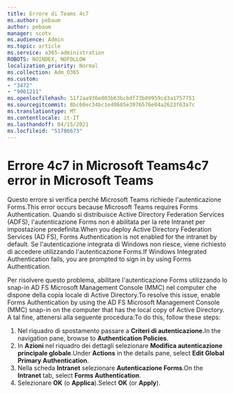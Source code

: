 ```yaml
---
title: Errore di Teams 4c7
ms.author: pebaum
author: pebaum
manager: scotv
ms.audience: Admin
ms.topic: article
ms.service: o365-administration
ROBOTS: NOINDEX, NOFOLLOW
localization_priority: Normal
ms.collection: Adm_O365
ms.custom:
- "3472"
- "9001211"
ms.openlocfilehash: 51f2aa936e803b63bcbdf73b89959cd3a1757751
ms.sourcegitcommit: 8bc60ec34bc1e40685e3976576e04a2623f63a7c
ms.translationtype: MT
ms.contentlocale: it-IT
ms.lasthandoff: 04/15/2021
ms.locfileid: "51786673"
---
```

# <a name="4c7-error-in-microsoft-teams"></a><span data-ttu-id="a210c-102">Errore 4c7 in Microsoft Teams</span><span class="sxs-lookup"><span data-stu-id="a210c-102">4c7 error in Microsoft Teams</span></span>

<span data-ttu-id="a210c-103">Questo errore si verifica perché Microsoft Teams richiede l'autenticazione Forms.</span><span class="sxs-lookup"><span data-stu-id="a210c-103">This error occurs because Microsoft Teams requires Forms Authentication.</span></span> <span data-ttu-id="a210c-104">Quando si distribuisce Active Directory Federation Services (ADFS), l'autenticazione Forms non è abilitata per la rete Intranet per impostazione predefinita.</span><span class="sxs-lookup"><span data-stu-id="a210c-104">When you deploy Active Directory Federation Services (AD FS), Forms Authentication is not enabled for the intranet by default.</span></span> <span data-ttu-id="a210c-105">Se l'autenticazione integrata di Windows non riesce, viene richiesto di accedere utilizzando l'autenticazione Forms.</span><span class="sxs-lookup"><span data-stu-id="a210c-105">If Windows Integrated Authentication fails, you are prompted to sign in by using Forms Authentication.</span></span>

<span data-ttu-id="a210c-106">Per risolvere questo problema, abilitare l'autenticazione Forms utilizzando lo snap-in AD FS Microsoft Management Console (MMC) nel computer che dispone della copia locale di Active Directory.</span><span class="sxs-lookup"><span data-stu-id="a210c-106">To resolve this issue, enable Forms Authentication by using the AD FS Microsoft Management Console (MMC) snap-in on the computer that has the local copy of Active Directory.</span></span> <span data-ttu-id="a210c-107">A tal fine, attenersi alla seguente procedura:</span><span class="sxs-lookup"><span data-stu-id="a210c-107">To do this, follow these steps:</span></span> 

1. <span data-ttu-id="a210c-108">Nel riquadro di spostamento passare a **Criteri di autenticazione.**</span><span class="sxs-lookup"><span data-stu-id="a210c-108">In the navigation pane, browse to **Authentication Policies**.</span></span>
2. <span data-ttu-id="a210c-109">In **Azioni** nel riquadro dei dettagli selezionare **Modifica autenticazione principale globale**.</span><span class="sxs-lookup"><span data-stu-id="a210c-109">Under **Actions** in the details pane, select **Edit Global Primary Authentication**.</span></span>
3. <span data-ttu-id="a210c-110">Nella scheda **Intranet** selezionare **Autenticazione Forms**.</span><span class="sxs-lookup"><span data-stu-id="a210c-110">On the **Intranet** tab, select **Forms Authentication**.</span></span>
4. <span data-ttu-id="a210c-111">Selezionare **OK** (o **Applica**).</span><span class="sxs-lookup"><span data-stu-id="a210c-111">Select **OK** (or **Apply**).</span></span>
